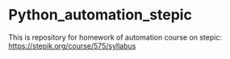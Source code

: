 # Python_automation_stepic
This is repository for homework of automation course on stepic: https://stepik.org/course/575/syllabus

